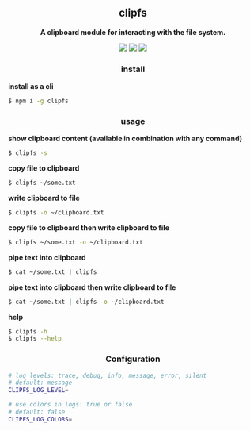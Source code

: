 <h2 align="center">
    clipfs
</h2>

<p align="center">
    <b>A clipboard module for interacting with the file system.</b>
</p>

<p align="center">
  <a href="https://www.npmjs.com/package/clipfs"><img src="https://img.shields.io/npm/v/clipfs?color=success"/></a>&nbsp;<a href="https://www.typescriptlang.org/"><img src="https://badgen.net/badge/icon/typescript?icon=typescript&label" /></a>&nbsp;<a href="https://github.com/prettier/prettier"><img src="https://img.shields.io/badge/code_style-prettier-ff69b4.svg?style=flat-square" /></a>
</p>

<h3 align="center">
    install
</h3>

<b>install as a cli</b>

```bash
$ npm i -g clipfs
```

<h3 align="center">
    usage
</h3>

<b>show clipboard content (available in combination with any command)</b>

```bash
$ clipfs -s
```

<b>copy file to clipboard</b>

```bash
$ clipfs ~/some.txt
```

<b>write clipboard to file</b>

```bash
$ clipfs -o ~/clipboard.txt
```

<b>copy file to clipboard then write clipboard to file</b>

```bash
$ clipfs ~/some.txt -o ~/clipboard.txt
```

<b>pipe text into clipboard</b>

```bash
$ cat ~/some.txt | clipfs
```

<b>pipe text into clipboard then write clipboard to file</b>

```bash
$ cat ~/some.txt | clipfs -o ~/clipboard.txt
```

<b>help</b>

```bash
$ clipfs -h 
$ clipfs --help
```

<h3 align="center">
    Configuration
</h3>

```bash
# log levels: trace, debug, info, message, error, silent
# default: message
CLIPFS_LOG_LEVEL=

# use colors in logs: true or false
# default: false
CLIPFS_LOG_COLORS=
```
